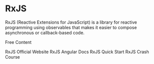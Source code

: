 # RxJS

RxJS (Reactive Extensions for JavaScript) is a library for reactive programming using observables that makes it easier to compose asynchronous or callback-based code.

<ResourceGroupTitle>Free Content</ResourceGroupTitle>

<BadgeLink colorScheme='blue' badgeText='Official Website' href='https://rxjs.dev/guide/overview'>RxJS Official Website</BadgeLink>
<BadgeLink colorScheme='yellow' badgeText='Read' href='https://angular.io/guide/rx-library'>RxJS Angular Docs</BadgeLink>
<BadgeLink badgeText='Watch' href='https://www.youtube.com/watch?v=2LCo926NFLI'>RxJS Quick Start</BadgeLink>
<BadgeLink colorScheme='green' badgeText='Course' href='https://www.youtube.com/watch?v=PhggNGsSQyg'>RxJS Crash Course</BadgeLink>
